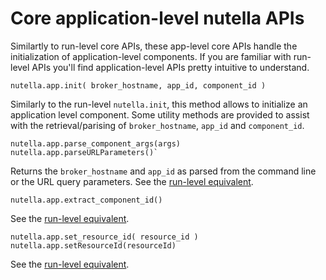 # Core application-level nutella APIs
Similartly to run-level core APIs, these app-level core APIs handle the initialization of application-level components. If you are familiar with run-level APIs you'll find application-level APIs pretty intuitive to understand.

```
nutella.app.init( broker_hostname, app_id, component_id )
```
Similarly to the run-level `nutella.init`, this method allows to initialize an application level component. Some utility methods are provided to assist with the retrieval/parising of `broker_hostname`, `app_id` and `component_id`. 

```
nutella.app.parse_component_args(args)
nutella.app.parseURLParameters()`
```
Returns the `broker_hostname` and `app_id` as parsed from the command line or the URL query parameters. See the [run-level equivalent]().

```
nutella.app.extract_component_id()
```
See the [run-level equivalent]().

```
nutella.app.set_resource_id( resource_id )
nutella.app.setResourceId(resourceId)
```
See the [run-level equivalent]().